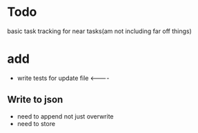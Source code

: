 # Todo
basic task tracking for near tasks(am not including far off things)
# add
- write tests for update file <----
## Write to json
- need to append not just overwrite
- need to store 
